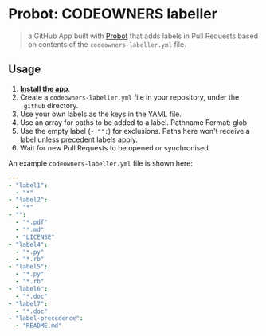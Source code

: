# Probot: CODEOWNERS labeller

> a GitHub App built with [Probot](https://github.com/probot/probot) that adds labels in Pull Requests based on contents of the `codeowners-labeller.yml` file.

## Usage

1. **[Install the app](https://github.com/apps/elastic-codeowners-labeller)**.
1. Create a `codeowners-labeller.yml` file in your repository, under the `.github` directory.
1. Use your own labels as the keys in the YAML file.
1. Use an array for paths to be added to a label. Pathname Format: glob
1. Use the empty label (`- "":`) for exclusions. Paths here won't receive a label unless precedent labels apply.
1. Wait for new Pull Requests to be opened or synchronised.

An example `codeowners-labeller.yml` file is shown here:

```yaml
---
- "label1":
  - "*"
- "label2":
  - "*"
- "":
  - "*.pdf"
  - "*.md"
  - "LICENSE"
- "label4":
  - "*.py"
  - "*.rb"
- "label5":
  - "*.py"
  - "*.rb"
- "label6":
  - "*.doc"
- "label7":
  - "*.doc"
- "label-precedence":
  - "README.md"
```
